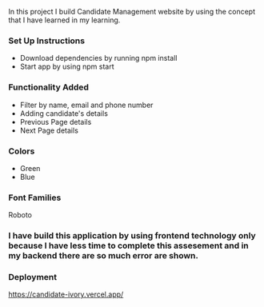 In this project I build Candidate Management website by using the concept that I have learned in my learning.

### Set Up Instructions
- Download dependencies by running npm install
- Start app by using npm start

### Functionality Added
- Filter by name, email and phone number
- Adding candidate's details
- Previous Page details
- Next Page details

### Colors
- Green
- Blue

### Font Families
Roboto

### I have build this application by using frontend technology only because I have less time to complete this assesement and in my backend there are so much error are shown.

### Deployment
https://candidate-ivory.vercel.app/
